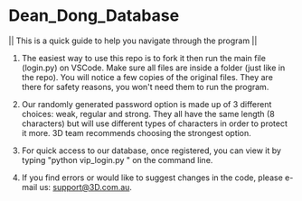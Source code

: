 # Dean_Dong_Database

|| This is a quick guide to help you navigate through the program ||

1. The easiest way to use this repo is to fork it then run the main file (login.py) on VSCode. Make sure all files are inside a folder (just like in the repo). You will notice a few copies of the original files. They are  there for safety reasons, you won't need them to run the program.

2. Our randomly generated password option is made up of 3 different choices: weak, regular and strong. They all have the same length (8 characters) but will use different types of characters in order to protect it more. 3D team recommends choosing the strongest option.

3. For quick access to our database, once registered, you can view it by typing "python vip_login.py <username> <password>" on the command line.

4. If you find errors or would like to suggest changes in the code, please e-mail us: support@3D.com.au.
